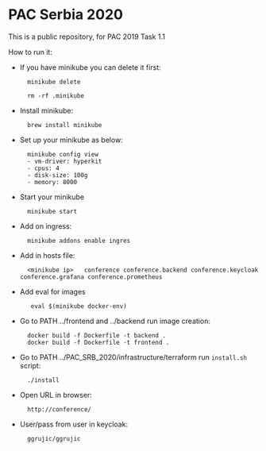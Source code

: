 # PAC Serbia 2020

This is a public repository, for PAC 2019 Task 1.1

How to run it:

* If you have minikube you can delete it first:

        minikube delete

        rm -rf .minikube 
   
* Install minikube: 

        brew install minikube

* Set up your minikube as below:

        minikube config view              
        - vm-driver: hyperkit
        - cpus: 4
        - disk-size: 100g
        - memory: 8000

* Start your minikube

        minikube start 

* Add on ingress:

        minikube addons enable ingres
        
* Add in hosts file: 

        <minikube ip>	conference conference.backend conference.keycloak conference.grafana conference.prometheus

* Add eval for images

         eval $(minikube docker-env) 

* Go to PATH ../frontend and ../backend run image creation:

        docker build -f Dockerfile -t backend .
        docker build -f Dockerfile -t frontend .

* Go to PATH ../PAC_SRB_2020/infrastructure/terraform run `install.sh` script:

        ./install

* Open URL in browser: 

        http://conference/ 
 
* User/pass from user in keycloak: 

        ggrujic/ggrujic     

